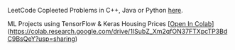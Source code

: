 LeetCode Copleeted Problems in C++, Java or Python [here](https://github.com/NoelBram/Problems/Leetcode). 

ML Projects using TensorFlow & Keras
Housing Prices [[Open In Colab](https://colab.research.google.com/assets/colab-badge.svg)](https://colab.research.google.com/drive/1ISubZ_Xm2qfON37FTXpcTP3BdC9BsQeY?usp=sharing)